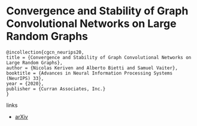# Convergence and Stability of Graph Convolutional Networks on Large Random Graphs

```
@incollection{cgcn_neurips20,
title = {Convergence and Stability of Graph Convolutional Networks on Large Random Graphs},
author = {Nicolas Keriven and Alberto Bietti and Samuel Vaiter},
booktitle = {Advances in Neural Information Processing Systems (NeurIPS) 33},
year = {2020},
publisher = {Curran Associates, Inc.}
}
```

links
- [arXiv](https://arxiv.org/abs/2006.01868)
